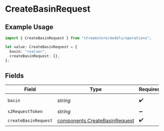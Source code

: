 # CreateBasinRequest

## Example Usage

```typescript
import { CreateBasinRequest } from "streamstore/models/operations";

let value: CreateBasinRequest = {
  basin: "<value>",
  createBasinRequest: {},
};
```

## Fields

| Field                                                                          | Type                                                                           | Required                                                                       | Description                                                                    |
| ------------------------------------------------------------------------------ | ------------------------------------------------------------------------------ | ------------------------------------------------------------------------------ | ------------------------------------------------------------------------------ |
| `basin`                                                                        | *string*                                                                       | :heavy_check_mark:                                                             | Name of the basin.                                                             |
| `s2RequestToken`                                                               | *string*                                                                       | :heavy_minus_sign:                                                             | N/A                                                                            |
| `createBasinRequest`                                                           | [components.CreateBasinRequest](../../models/components/createbasinrequest.md) | :heavy_check_mark:                                                             | N/A                                                                            |